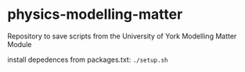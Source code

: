 # physics-modelling-matter
Repository to save scripts from the University of York Modelling Matter Module

install depedences from packages.txt:
```./setup.sh``` 

